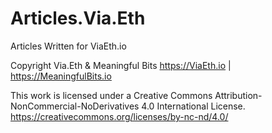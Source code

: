 # Articles.Via.Eth #
Articles Written for ViaEth.io

Copyright Via.Eth & Meaningful Bits
https://ViaEth.io | https://MeaningfulBits.io

This work is licensed under a Creative Commons Attribution-NonCommercial-NoDerivatives 4.0 International License.
https://creativecommons.org/licenses/by-nc-nd/4.0/
